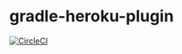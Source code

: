 # gradle-heroku-plugin

[![CircleCI](https://circleci.com/gh/felipefzdz/gradle-heroku-plugin.svg?style=svg)](https://circleci.com/gh/felipefzdz/gradle-heroku-plugin)